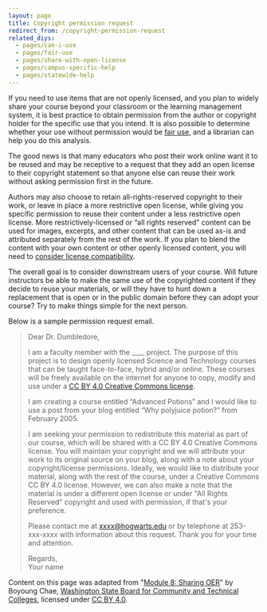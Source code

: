 ```yaml
---
layout: page
title: Copyright permission request
redirect_from: /copyright-permission-request
related_diys:
  - pages/can-i-use
  - pages/fair-use
  - pages/share-with-open-license
  - pages/campus-specific-help
  - pages/statewide-help
---
```


If you need to use items that are not openly licensed, and you plan to widely share your course beyond your classroom
or the learning management system, it is best practice to obtain permission from the author or copyright holder for the
specific use that you intend. It is also possible to determine whether your use without permission would be
[fair use](http://faq.openoregon.org/fair-use), and a librarian can help you do this analysis.

The good news is that many educators who post their work online want it to be reused and may be receptive to a request
that they add an open license to their copyright statement so that anyone else can reuse their work without asking
permission first in the future.

Authors may also choose to retain all-rights-reserved copyright to their work, or leave in place a more restrictive open
license, while giving you specific permission to reuse their content under a less restrictive open license. More
restrictively-licensed or “all rights reserved” content can be used for images, excerpts, and other content that can be
used as-is and attributed separately from the rest of the work. If you plan to blend the content with your own content
or other openly licensed content, you will need to
[consider license compatibility](https://openoregon.org/remixing-open-sources-with-conflicting-licenses/).

The overall goal is to consider downstream users of your course. Will future instructors be able to make the same use of
the copyrighted content if they decide to reuse your materials, or will they have to hunt down a replacement that is open
or in the public domain before they can adopt your course? Try to make things simple for the next person.

Below is a sample permission request email.

> Dear Dr. Dumbledore,
> 
> I am a faculty member with the ____ project. The purpose of this project is to design openly licensed Science and Technology courses that can be taught face-to-face, hybrid and/or online. These courses will be freely available on the internet for anyone to copy, modify and use under a [CC BY 4.0 Creative Commons license](https://creativecommons.org/licenses/by/4.0/).
> 
> I am creating a course entitled “Advanced Potions” and I would like to use a post from your blog entitled “Why polyjuice potion?” from February 2005.
> 
> I am seeking your permission to redistribute this material as part of our course, which will be shared with a CC BY 4.0 Creative Commons license. You will maintain your copyright and we will attribute your work to its original source on your blog, along with a note about your copyright/license permissions. Ideally, we would like to distribute your material, along with the rest of the course, under a Creative Commons CC BY 4.0 license. However, we can also make a note that the material is under a different open license or under "All Rights Reserved" copyright and used with permission, if that's your preference.
> 
> Please contact me at xxxx@hogwarts.edu or by telephone at 253-xxx-xxxx with information about this request. Thank you for your time and attention.
> 
> Regards,  
> Your name

Content on this page was adapted from
"[Module 8: Sharing OER](http://www.openwa.org/module-8/)" by Boyoung Chae,
[Washington State Board for Community and Technical Colleges](http://www.sbctc.edu/), licensed under
[CC BY 4.0](http://creativecommons.org/licenses/by/4.0).
